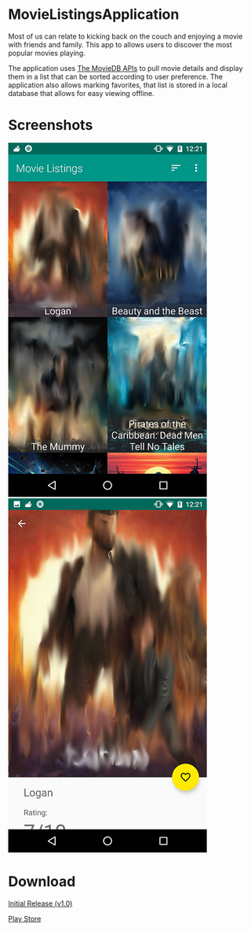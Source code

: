# MovieListingsApplication
Most of us can relate to kicking back on the couch and enjoying a movie with friends and family. This app to allows users to discover the most popular movies playing.

The application uses [The MovieDB APIs](https://developers.themoviedb.org/4/getting-started) to pull movie details and display them in a list that can be sorted according to user preference.
The application also allows marking favorites, that list is stored in a local database that allows for easy viewing offline.

# Screenshots
![](https://github.com/AlienBob93/MovieListingsApplication/blob/master/MovieListingApplication%20Screenshots/screenshot_mainActivity_smudged_405px.png)        ![](https://github.com/AlienBob93/MovieListingsApplication/blob/master/MovieListingApplication%20Screenshots/screenshot_detailsActivity_smudged_405px.png)

# Download
[Initial Release (v1.0)](https://github.com/AlienBob93/MovieListingsApplication/releases)

[Play Store](https://play.google.com/store/apps/details?id=com.alien.prashantrao.popmovies)
